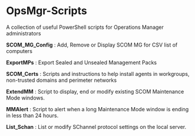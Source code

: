 # OpsMgr-Scripts
A collection of useful PowerShell scripts for Operations Manager administrators

**SCOM_MG_Config** : Add, Remove or Display SCOM MG for CSV list of computers

**ExportMPs** : Export Sealed and Unsealed Management Packs

**SCOM_Certs** : Scripts and instructions to help install agents in workgroups, non-trusted domains and perimeter networks

**ExtendMM** : Script to display, end or modify existing SCOM Maintenance Mode windows.  

**MMAlert** : Script to alert when a long Maintenance Mode window is ending in less than 24 hours.

**List_Schan** : List or modify SChannel protocol settings on the local server.